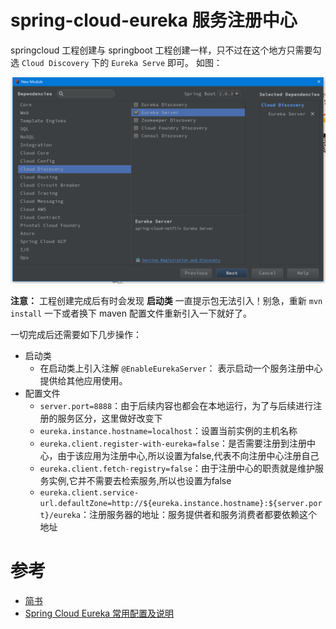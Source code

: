 # spring-cloud-eureka 服务注册中心

springcloud 工程创建与 springboot 工程创建一样，只不过在这个地方只需要勾选 `Cloud Discovery` 下的 `Eureka Serve` 即可。
如图：

![spring-cloud-model-create](images/spring-cloud-model-create.png)

**注意：** 工程创建完成后有时会发现 **启动类** 一直提示包无法引入！别急，重新 `mvn install` 一下或者换下 maven 配置文件重新引入一下就好了。

一切完成后还需要如下几步操作：

* 启动类
  + 在启动类上引入注解 `@EnableEurekaServer`： 表示启动一个服务注册中心提供给其他应用使用。
* 配置文件
  + `server.port=8888`：由于后续内容也都会在本地运行，为了与后续进行注册的服务区分，这里做好改变下
  + `eureka.instance.hostname=localhost`：设置当前实例的主机名称
  + `eureka.client.register-with-eureka=false`：是否需要注册到注册中心，由于该应用为注册中心,所以设置为false,代表不向注册中心注册自己
  + `eureka.client.fetch-registry=false`：由于注册中心的职责就是维护服务实例,它并不需要去检索服务,所以也设置为false
  + `eureka.client.service-url.defaultZone=http://${eureka.instance.hostname}:${server.port}/eureka`：注册服务器的地址：服务提供者和服务消费者都要依赖这个地址


# 参考
  - [简书](https://www.jianshu.com/p/0aef3724e6bc)
  - [Spring Cloud Eureka 常用配置及说明](https://www.cnblogs.com/li3807/p/7282492.html)